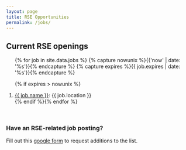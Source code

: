 ```yaml
---
layout: page
title: RSE Opportunities
permalink: /jobs/
---
```


## Current RSE openings

<ol>{% for job in site.data.jobs %}
{% capture nowunix %}{{'now' | date: '%s'}}{% endcapture %}
{% capture expires %}{{ job.expires | date: '%s'}}{% endcapture %}

{% if expires > nowunix %}
   <li><a href="{{ job.url }}" target="_blank">{{ job.name }}</a>: {{ job.location }}</li>
{% endif %}{% endfor %}</ol>

<br>

### Have an RSE-related job posting?  
Fill out this [google form](https://docs.google.com/forms/d/e/1FAIpQLSfYK64R1c0rj-ERldGLxuqedLIbsYPZXj9uBplDRYNmnND10Q/viewform?usp=sf_link) to request additions to the list.
